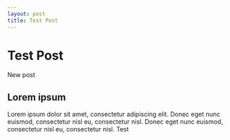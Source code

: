 ```yaml
---
layout: post
title: Test Post
---
```


# Test Post

New post

## Lorem ipsum

Lorem ipsum dolor sit amet, consectetur adipiscing elit. Donec eget nunc euismod, consectetur nisl eu, consectetur nisl. Donec eget nunc euismod, consectetur nisl eu, consectetur nisl. Test


